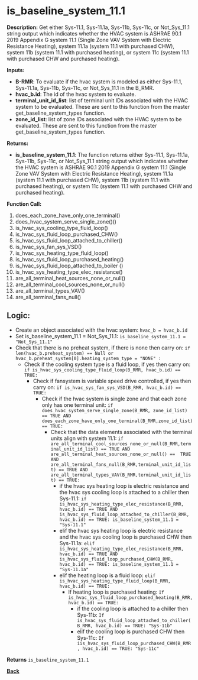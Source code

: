 # is_baseline_system_11.1  

**Description:** Get either Sys-11.1, Sys-11.1a, Sys-11b, Sys-11c, or Not_Sys_11.1 string output which indicates whether the HVAC system is ASHRAE 90.1 2019 Appendix G system 11.1 (Single Zone VAV System with Electric Resistance Heating), system 11.1a (system 11.1 with purchased CHW), system 11b (system 11.1 with purchased heating), or system 11c (system 11.1 with purchased CHW and purchased heating).  

**Inputs:**  
- **B-RMR**: To evaluate if the hvac system is modeled as either Sys-11.1, Sys-11.1a, Sys-11b, Sys-11c, or Not_Sys_11.1 in the B_RMR.   
- **hvac_b.id**: The id of the hvac system to evaluate.  
- **terminal_unit_id_list**: list of terminal unit IDs associated with the HVAC system to be evaluated. These are sent to this function from the master get_baseline_system_types function.
- **zone_id_list**: list of zone IDs associated with the HVAC system to be evaluated. These are sent to this function from the master get_baseline_system_types function.

**Returns:**  
- **is_baseline_system_11.1**: The function returns either Sys-11.1, Sys-11.1a, Sys-11b, Sys-11c, or Not_Sys_11.1 string output which indicates whether the HVAC system is ASHRAE 90.1 2019 Appendix G system 11.1 (Single Zone VAV System with Electric Resistance Heating), system 11.1a (system 11.1 with purchased CHW), system 11b (system 11.1 with purchased heating), or system 11c (system 11.1 with purchased CHW and purchased heating).     
 
**Function Call:** 
1. does_each_zone_have_only_one_terminal()    
2. does_hvac_system_serve_single_zone()()  
3. is_hvac_sys_cooling_type_fluid_loop()  
4. is_hvac_sys_fluid_loop_purchased_CHW()
5. is_hvac_sys_fluid_loop_attached_to_chiller()
6. is_hvac_sys_fan_sys_VSD()  
7. is_hvac_sys_heating_type_fluid_loop()
8. is_hvac_sys_fluid_loop_purchased_heating()  
9. is_hvac_sys_fluid_loop_attached_to_boiler ()
10. is_hvac_sys_heating_type_elec_resistance()
11. are_all_terminal_heat_sources_none_or_null()  
12. are_all_terminal_cool_sources_none_or_null() 
13. are_all_terminal_types_VAV()  
14. are_all_terminal_fans_null() 


## Logic:    
- Create an object associated with the hvac system: `hvac_b = hvac_b.id`  
- Set is_baseline_system_11.1 = Not_Sys_11.1: `is_baseline_system_11.1 = "Not_Sys_11.1"`    
- Check that there is no preheat system, if there is none then carry on: `if len(hvac_b.preheat_system) == Null or hvac_b.preheat_system[0].heating_system_type = "NONE" :`   
    - Check if the cooling system type is a fluid loop, if yes then carry on: `if is_hvac_sys_cooling_type_fluid_loop(B_RMR, hvac_b.id) == TRUE:`  
        - Check if fansystem is variable speed drive controlled, if yes then carry on: `if is_hvac_sys_fan_sys_VSD(B_RMR, hvac_b.id) == TRUE:`  
            - Check if the hvac system is single zone and that each zone only has one terminal unit: `if does_hvac_system_serve_single_zone(B_RMR, zone_id_list) == TRUE AND does_each_zone_have_only_one_terminal(B_RMR,zone_id_list) == TRUE:`     
                - Check that the data elements associated with the terminal units align with system 11.1: `if are_all_terminal_cool_sources_none_or_null(B_RMR,terminal_unit_id_list) == TRUE AND are_all_terminal_heat_sources_none_or_null() ==  TRUE AND are_all_terminal_fans_null(B_RMR,terminal_unit_id_list) == TRUE AND are_all_terminal_types_VAV(B_RMR,terminal_unit_id_list) == TRUE:`        
                    - if the hvac sys heating loop is electric resistance and the hvac sys cooling loop is attached to a chiller then Sys-11.1: `if is_hvac_sys_heating_type_elec_resistance(B_RMR, hvac_b.id) == TRUE AND is_hvac_sys_fluid_loop_attached_to_chiller(B_RMR, hvac_b.id) == TRUE: is_baseline_system_11.1 = "Sys-11.1"`
                    - elif the hvac sys heating loop is electric resistance and the hvac sys cooling loop is purchased CHW then Sys-11.1a: `elif is_hvac_sys_heating_type_elec_resistance(B_RMR, hvac_b.id) == TRUE AND  is_hvac_sys_fluid_loop_purchased_CHW(B_RMR, hvac_b.id) == TRUE: is_baseline_system_11.1 = "Sys-11.1a"` 
                    - elif the heating loop is a fluid loop: `elif is_hvac_sys_heating_type_fluid_loop(B_RMR, hvac_b.id) == TRUE:`  
                        - If heating loop is purchased heating: `If is_hvac_sys_fluid_loop_purchased_heating(B_RMR, hvac_b.id) == TRUE:`  
                            - if the cooling loop is attached to a chiller then Sys-11b: `If is_hvac_sys_fluid_loop_attached_to_chiller(B_RMR, hvac_b.id) == TRUE: "Sys-11b"`
                            - elif the cooling loop is purchased CHW then Sys-11c: `If iis_hvac_sys_fluid_loop_purchased_CHW(B_RMR, hvac_b.id) == TRUE: "Sys-11c"` 
                                            

**Returns** `is_baseline_system_11.1`  



**[Back](../_toc.md)**